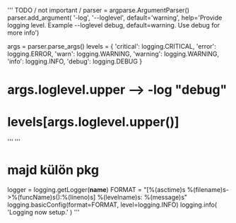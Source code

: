 ''' TODO / not important /
parser = argparse.ArgumentParser()
parser.add_argument( '-log',
                     '--loglevel',
                     default='warning',
                     help='Provide logging level. Example --loglevel debug, default=warning. Use debug for more info')

args = parser.parse_args()
levels = {
    'critical': logging.CRITICAL,
    'error': logging.ERROR,
    'warn': logging.WARNING,
    'warning': logging.WARNING,
    'info': logging.INFO,
    'debug': logging.DEBUG
}
# args.loglevel.upper  --> -log "debug"
# levels[args.loglevel.upper()]
'''
'''
# majd külön pkg
logger = logging.getLogger(__name__)
FORMAT = "[%(asctime)s %(filename)s->%(funcName)s():%(lineno)s] %(levelname)s: %(message)s" 
logging.basicConfig(format=FORMAT, level=logging.INFO)
logging.info( 'Logging now setup.' )
'''